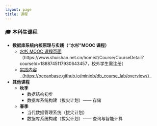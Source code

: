 ```yaml
---
layout: page
title: 课程
---
```


<div class="content-card">
  <h3>🎓 本科生课程</h3>
  <ul class="item-list">
    <li>
      <strong>数据库系统内核原理与实践（“水杉”MOOC 课程）</strong>
      <ul>
        <li><a href="https://www.shuishan.net.cn/home#/Course/CourseDetail?courseId=1888745117930643457">水杉 MOOC 课程页面</a>（https://www.shuishan.net.cn/home#/Course/CourseDetail?courseId=1888745117930643457，校外学生需注册）</li>
        <li><a href="https://oceanbase.github.io/miniob/db_course_lab/overview/">实践内容（https://oceanbase.github.io/miniob/db_course_lab/overview/）</a></li>
      </ul>
    </li>
    <li>
      <strong>其他课程</strong>
      <ul>
        <li>
          <strong>秋季</strong>
          <ul>
            <li>数据结构初步</li>
            <li>数据库系统构建（拔尖计划）—— 存储</li>
          </ul>
        </li>
        <li>
          <strong>春季</strong>
          <ul>
            <li>当代数据管理系统（拔尖计划）</li>
            <li>数据库系统构建（拔尖计划）—— 查询与智能计算</li>
          </ul>
        </li>
      </ul>
    </li>
  </ul>
</div>
